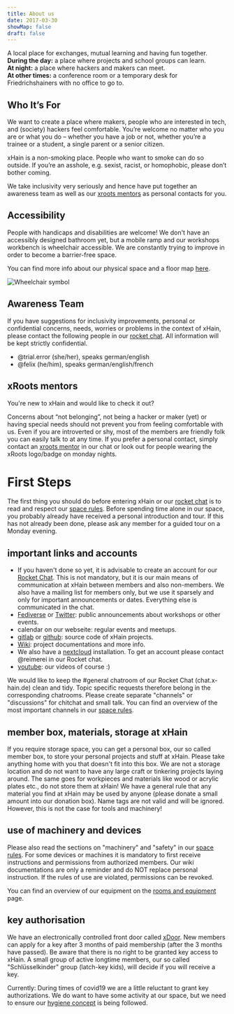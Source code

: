 ```yaml
---
title: About us
date: 2017-03-30
showMap: false
draft: false
---
```


A local place for exchanges, mutual learning and having fun together.<br>
**During the day:** a place where projects and school groups can learn.<br>
**At night:** a place where hackers and makers can meet.<br>
**At other times:** a conference room or a temporary desk for Friedrichshainers with no office to go to.

## Who It’s For
We want to create a place where makers, people who are interested in tech, and (society) hackers feel comfortable.
You’re welcome no matter who you are or what you do – whether you have a job or not, whether you’re a trainee or a student, a single parent or a senior citizen.

xHain is a non-smoking place. People who want to smoke can do so outside.
If you’re an asshole, e.g. sexist, racist, or homophobic, please don’t bother coming.

We take inclusivity very seriously and hence have put together an awareness team as well as our <a href="https://wiki.x-hain.de/en/xHain/xRoots" target="_blank">xroots mentors</a> as personal contacts for you.

## Accessibility
People with handicaps and disabilities are welcome! We don't have an accessibly designed bathroom yet, but a mobile ramp and our workshops workbench is wheelchair accessible. We are constantly trying to improve in order to become a barrier-free space.

You can find more info about our physical space and a floor map <a href="https://wiki.x-hain.de/en/xHain/rooms-and-equipment" target="_blank">here</a>.

<img alt="Wheelchair symbol" src="/images/icons/accessible.svg" class="icon" />

## Awareness Team
If you have suggestions for inclusivity improvements, personal or confidential concerns, needs, worries or problems in the context of xHain, please contact the following people in our <a href="https://chat.x-hain.de" target="_blank">rocket chat</a>. All information will be kept strictly confidential.

- @trial.error (she/her), speaks german/english
- @felix (he/him), speaks german/english/french

## xRoots mentors
You're new to xHain and would like to check it out? 

Concerns about “not belonging”, not being a hacker or maker (yet) or having special needs should not prevent you from feeling comfortable with us. Even if you are introverted or shy, most of the members are friendly folk you can easily talk to at any time. If you prefer a personal contact, simply contact an <a href="https://wiki.x-hain.de/en/xHain/xRoots" target="_blank">xroots mentor</a> in our chat or look out for people wearing the xRoots logo/badge on monday nights. 

# First Steps
The first thing you should do before entering xHain or our <a href="https://chat.x-hain.de" target="_blank">rocket chat</a> is to read and respect our <a href="https://wiki.x-hain.de/de/xHain/spacerules" target="_blank">space rules</a>. Before spending time alone in our space, you probably already have received a personal introduction and tour. If this has not already been done, please ask any member for a guided tour on a Monday evening.

## important links and accounts
- If you haven't done so yet, it is advisable to create an account for our <a href="https://chat.x-hain.de" target="_blank">Rocket Chat</a>. This is not mandatory, but it is our main means of communication at xHain between members and also non-members. We also have a mailing list for members only, but we use it sparsely and only for important announcements or dates. Everything else is communicated in the chat.
- <a href="https://chaos.social/@xhain_hackspace" target="_blank">Fediverse</a>  or <a href="https://twitter.com/xHain_hackspace" target="_blank">Twitter</a>: public announcements about workshops or other events. 
- calendar on our webseite: regular events and meetups.
- <a href="https://gitlab.com/xHain-hackspace" target="_blank">gitlab</a> or <a href="https://gitlab.com/xHain-hackspace" target="_blank">github</a>: source code of xHain projects.
- <a href="https://wiki.x-hain.de" target="_blank">Wiki</a>: project documentations and more info.
- We also have a <a href="https://files.x-hain.de" target="_blank">nextcloud</a> installation. To get an account please contact @reimerei in our Rocket chat.
- <a href="https://www.youtube.com/channel/UCndtqJj4CxWpn2PDdBE6q8g" target="_blank">youtube</a>: our videos of course :)

We would like to keep the #general chatroom of our Rocket Chat (chat.x-hain.de) clean and tidy. Topic specific requests therefore belong in the corresponding chatrooms. Please create separate "channels" or "discussions" for chitchat and small talk. You can find an overview of the most important channels in our <a href="https://wiki.x-hain.de/en/xHain/spacerules#rocket-chat" target="_blank">space rules</a>.

## member box, materials, storage at xHain
If you require storage space, you can get a personal box, our so called member box, to store your personal projects and stuff at xHain. Please take anything home with you that doesn't fit into this box. We are not a storage location and do not want to have any large craft or tinkering projects laying around. The same goes for workpieces and materials like wood or acrylic plates etc., do not store them at xHain! We have a general rule that any material you find at xHain may be used by anyone (please donate a small amount into our donation box). Name tags are not valid and will be ignored. However, this is not the case for tools and machinery!

## use of machinery and devices
Please also read the sections on "machinery" and "safety" in our <a href="https://wiki.x-hain.de/en/xHain/spacerules" target="_blank">space rules</a>. For some devices or machines it is mandatory to first receive instructions and permissions from authorized members. Our wiki documentations are only a reminder and do NOT replace personal instruction. If the rules of use are violated, permissions can be revoked.

You can find an overview of our equipment on the <a href="https://wiki.x-hain.de/en/xHain/rooms-and-equipment" target="_blank">rooms and equipment</a> page.

## key authorisation
We have an electronically controlled front door called <a href="https://wiki.x-hain.de/de/Infrastructure/xDoor" target="_blank">xDoor</a>. New members can apply for a key after 3 months of paid membership (after the 3 months have passed). Be aware that there is no right to be granted key access to xHain. A small group of active longtime members, our so called "Schlüsselkinder" group (latch-key kids), will decide if you will receive a key.

Currently: During times of covid19 we are a little reluctant to grant key authorizations. We do want to have some activity at our space, but we need to ensure our <a href="https://wiki.x-hain.de/en/xHain/hygiene-konzept" target="_blank">hygiene concept</a> is being followed.
